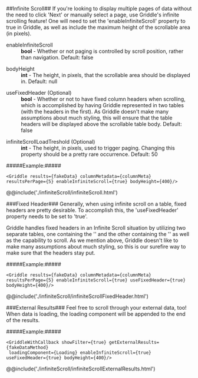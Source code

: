 ##Infinite Scroll##
If you're looking to display multiple pages of data without the need to click 'Next' or manually select a page, use Griddle's infinite scrolling feature! One will need to set the 'enableInfiniteScroll' property to true in Griddle, as well as include the maximum height of the scrollable area (in pixels).

<dl>
  <dt>enableInfiniteScroll</dt>
  <dd><strong>bool</strong> - Whether or not paging is controlled by scroll position, rather than navigation. Default: false</dd>
</dl>
<dl>
  <dt>bodyHeight</dt>
  <dd><strong>int</strong> - The height, in pixels, that the scrollable area should be displayed in. Default: null</dd>
</dl>
<dl>
  <dt>useFixedHeader (Optional)</dt>
  <dd><strong>bool</strong> - Whether or not to have fixed column headers when scrolling, which is accomplished by having Griddle represented in two tables (with the headers in the first). As Griddle doesn't make many assumptions about much styling, this will ensure that the table headers will be displayed above the scrollable table body. Default: false</dd>
</dl>
<dl>
  <dt>infiniteScrollLoadTreshold (Optional)</dt>
  <dd><strong>int</strong> - The height, in pixels, used to trigger paging. Changing this property should be a pretty rare occurrence. Default: 50</dd>
</dl>


#####Example:#####

```
<Griddle results={fakeData} columnMetadata={columnMeta} resultsPerPage={5} enableInfiniteScroll={true} bodyHeight={400}/>
```

@@include('./infiniteScroll/infiniteScroll.html')


###Fixed Header###
Generally, when using infinite scroll on a table, fixed headers are pretty desirable. To accomplish this, the 'useFixedHeader' property needs to be set to 'true'.

Griddle handles fixed headers in an Infinite Scroll situation by utilizing two separate tables, one containing the '<thead>' and the other containing the '<tbody>' as well as the capability to scroll. As we mention above, Griddle doesn't like to make many assumptions about much styling, so this is our surefire way to make sure that the headers stay put.

#####Example:#####
```
<Griddle results={fakeData} columnMetadata={columnMeta} resultsPerPage={5} enableInfiniteScroll={true} useFixedHeader={true} bodyHeight={400}/>
```
@@include('./infiniteScroll/infiniteScrollFixedHeader.html')

###External Results###
Feel free to scroll through your external data, too! When data is loading, the loading component will be appended to the end of the results.

#####Example:#####
```
<GriddleWithCallback showFilter={true} getExternalResults={fakeDataMethod}
 loadingComponent={Loading} enableInfiniteScroll={true} useFixedHeader={true} bodyHeight={400}/>
```
@@include('./infiniteScroll/infiniteScrollExternalResults.html')
